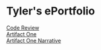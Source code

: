 # Tyler's ePortfolio
[Code Review](https://github.com/tcornell95/tcornell95.github.io/blob/main/2-2%20Milestone%20One%20Code%20Review.mp4)  
[Artifact One](https://github.com/tcornell95/tcornell95.github.io/blob/main/autoserviceinvoice.py)  
[Artifact One Narrative](https://github.com/tcornell95/tcornell95.github.io/blob/main/3-2%20Milestone%20Two%20Enhancement%20One%20Software%20Design%20and%20Engineering.docx)

